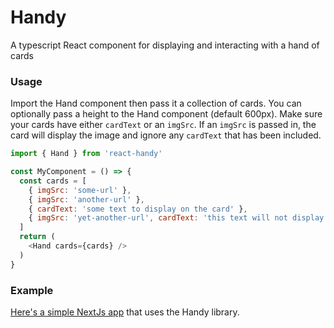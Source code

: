 # Handy

A typescript React component for displaying and interacting with a hand of cards

### Usage

Import the Hand component then pass it a collection of cards. You can optionally pass a height to
the Hand component (default 600px). Make sure your cards have either `cardText` or an `imgSrc`. If
an `imgSrc` is passed in, the card will display the image and ignore any `cardText` that has been
included.

```js
import { Hand } from 'react-handy'

const MyComponent = () => {
  const cards = [
    { imgSrc: 'some-url' },
    { imgSrc: 'another-url' },
    { cardText: 'some text to display on the card' },
    { imgSrc: 'yet-another-url', cardText: 'this text will not display' }
  ]
  return (
    <Hand cards={cards} />
  )
}
```

### Example

[Here's a simple NextJs app](https://github.com/brettgrigsby/handy-example) that uses the Handy library.
